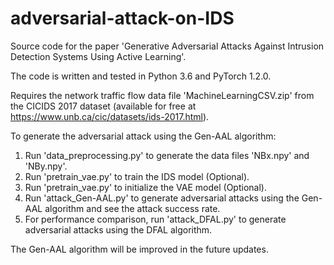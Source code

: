 # adversarial-attack-on-IDS
Source code for the paper 'Generative Adversarial Attacks Against Intrusion Detection Systems Using Active Learning'.

The code is written and tested in Python 3.6 and PyTorch 1.2.0.

Requires the network traffic flow data file 'MachineLearningCSV.zip' from the CICIDS 2017 dataset (available for free at https://www.unb.ca/cic/datasets/ids-2017.html).

To generate the adversarial attack using the Gen-AAL algorithm:
1. Run 'data_preprocessing.py' to generate the data files 'NBx.npy' and 'NBy.npy'.
2. Run 'pretrain_vae.py' to train the IDS model (Optional).
3. Run 'pretrain_vae.py' to initialize the VAE model (Optional).
4. Run 'attack_Gen-AAL.py' to generate adversarial attacks using the Gen-AAL algorithm and see the attack success rate.
5. For performance comparison, run 'attack_DFAL.py' to generate adversarial attacks using the DFAL algorithm.

The Gen-AAL algorithm will be improved in the future updates.
